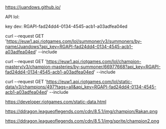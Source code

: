 https://juandows.github.io/


API lol:

key dev: RGAPI-fad24dd4-0134-4545-acb1-a03adfea04ed

curl --request GET 'https://euw1.api.riotgames.com/lol/summoner/v3/summoners/by-name/Juandows?api_key=RGAPI-fad24dd4-0134-4545-acb1-a03adfea04ed' --include

curl --request GET 'https://euw1.api.riotgames.com/lol/champion-mastery/v3/champion-masteries/by-summoner/66977668?api_key=RGAPI-fad24dd4-0134-4545-acb1-a03adfea04ed' --include

curl --request GET 'https://euw1.api.riotgames.com/lol/static-data/v3/champions/497?tags=all&api_key=RGAPI-fad24dd4-0134-4545-acb1-a03adfea04ed' --include

https://developer.riotgames.com/static-data.html

https://ddragon.leagueoflegends.com/cdn/8.5.1/img/champion/Rakan.png

https://ddragon.leagueoflegends.com/cdn/8.5.1/img/sprite/champion2.png